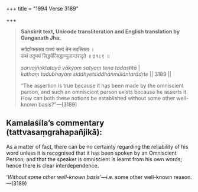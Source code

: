 +++
title = "1994 Verse 3189"

+++
> **Sanskrit text, Unicode transliteration and English translation by Ganganath Jha:** 
>
> सर्वज्ञोक्ततया वाक्यं सत्यं तेन तदस्तिता ।  
> कथं तदुभयं सिद्ध्येत्सिद्धान्मूलान्तरादृते ॥ ३१८९ ॥ 
>
> *sarvajñoktatayā vākyaṃ satyaṃ tena tadastitā* \|  
> *kathaṃ tadubhayaṃ siddhyetsiddhānmūlāntarādṛte* \|\| 3189 \|\| 
>
> “The assertion is true because it has been made by the omniscient person, and such an omniscient person exists because he asserts it. How can both these notions be established without some other well-known basis?”—(3189)



## Kamalaśīla’s commentary (tattvasaṃgrahapañjikā):

As a matter of fact, there can be no certainty regarding the reliability of his word unless it is recognised that it has been spoken by an Omniscient Person; and that the speaker is omniscient is learnt from his own words; hence there is clear interdependence.

‘*Without some other well-known basis*’—i.e. some other well-known reason.—(3189)


